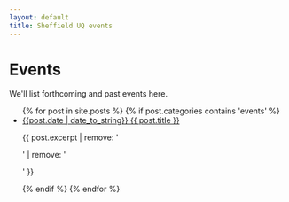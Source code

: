```yaml
---
layout: default
title: Sheffield UQ events
---
```



# Events

We'll list forthcoming and past events here.

<ul class="posts">
{% for post in site.posts %}
    {% if post.categories contains 'events' %}
        <li>
        <a href="{{ post.url }}">{{post.date | date_to_string}} {{ post.title }}</a>
        <p>
        {{ post.excerpt | remove: '<p>' | remove: '</p>' }}</p>
        </li>
    {% endif %}
{% endfor %}
</ul>
